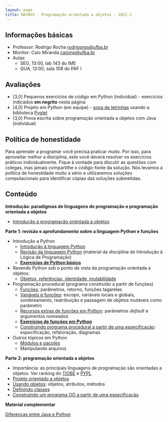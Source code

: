 ```yaml
---
layout: page
title: MATA55 - Programação orientada a objetos - 2022.2
---
```


## Informações básicas

- Professor: Rodrigo Rocha <rodrigorgs@ufba.br>
- Monitor: Caio Miranda <caiomp@ufba.br>
- Aulas:
  - SEG, 13:00, lab 143 do IME
  - QUA, 13:00, sala 108 do PAF I

## Avaliações

- [3,0] Pequenos exercícios de código em Python (individual) - exercícios indicados **em negrito** nesta página
- [4,0] Projeto em Python (em equipe) - [sopa de letrinhas](sopa-de-letrinhas) usando a biblioteca [Pyglet](pyglet)
- [3,0] Prova escrita sobre programação orientada a objetos com Java (individual)

## Política de honestidade

Para aprender a programar você precisa praticar muito. Por isso, para aproveitar melhor a disciplina, este você deverá resolver os exercícios práticos individualmente. Fique à vontade para discutir as questões com colegas, mas jamais compartilhe o código-fonte da solução. Nós levamos a política de honestidade muito a sério e utilizaremos soluções computacionais para identificar cópias das soluções submetidas.

## Conteúdo

**Introdução: paradigmas de linguagens de programação e programação orientada a objetos**

- [Introdução à programação orientada a objetos](https://docs.google.com/presentation/d/1bdzbS51fA-BewCaC0gMNuTSQWtDXfrHKVRiR3I-URnY/edit)

**Parte 1: revisão e aprofundamento sobre a linguagem Python e funções**

- Introdução a Python
  - [Introdução à linguagem Python](/aulas/ilp/00b-intro-python)
  - [Revisão da linguagem Python](/aulas/ilp) (material da disciplina de Introdução à Lógica de Programação)
  - **[Exercícios de Python básico](ex-python-intro)**
- Revendo Python sob o ponto de vista da programação orientada a objetos: 
  - [Objetos, referências, identidade, mutabilidade](intro-objetos-py)
- Programação procedural (programa construído a partir de funções)
  - [Funções](intro-funcoes-py): parâmetros, retorno, funções tagarelas
  - [Variáveis e funções](funcoes-variaveis): escopo, variáveis locais e globais, sombreamento, reatribuição e passagem de objetos mutáveis como parâmetro
  - [Recursos extras de funções em Python](funcoes-python): parâmetros *default* e argumentos nomeados
  - **[Exercícios de funções em Python](ex-python-funcoes)**
  - [Construindo programa procedural a partir de uma especificação](funcoes-exemplo-py): especificação, refatoração, diagramas
- Outros tópicos em Python
  - [Módulos e pacotes](python-modules)
  - Manipulando arquivos

**Parte 2: programação orientada a objetos**

- Importância: as principais linguagens de programação são orientadas a objetos. Ver ranking do [TIOBE](https://www.tiobe.com/tiobe-index/) e [PYPL](https://pypl.github.io/PYPL.html)
- [Projeto orientado a objetos](projeto-oo)
- [Usando objetos](usando-objetos): objetos, atributos, métodos
- [Definindo classes](definindo-classes)
- [Construindo um programa OO a partir de uma especificação](exemplo-classes)

**Material complementar**

[Diferenças entre Java e Python](https://docs.google.com/presentation/d/1zKDn5ifd4CCN3o8ZqlgOlS-sWF78BRTyMURRX5Crnmw/edit)

<!-- 
| Categoria | Conteúdo                                                                           |
|-----------|------------------------------------------------------------------------------------|
| Intro     | [Introdução à programação orientada a objetos][intro]                              |
| .         |                                                                                    |
| Java      | [Eclipse, uma IDE para Java][eclipse]                                              |
| Java      | [Alô mundo, pacotes](aula-java-alomundo)                                           |
| Java      | [Programação procedural em Java](aula-java-programacao) (com exercícios)           |
| Java      | [Ecossistema Java: Javadoc, Maven](aula-java-ecossistema) (javadoc, maven)         |
| Java      | [Referências, identidade e igualdade][referencias].                                |
| .         |                                                                                    |
| OO        | [Classes, atributos, métodos](aula-java-oo2)                                       |
| OO        | [Classes, atributos, métodos, construtores, this](aula-classes)                    |
| OO        | [Orientação a objetos básica (static e final)](aula-java-oo)                       |
| .         |                                                                                    |
| OO        | [Classes, construtores, garbage collector, this][construtores]                     |
|           | - [Quiz][quiz1]                                                                    |
| Java      | [Sobrecarga (overload)](aula-overload)                                             |
| Java      | [Enums](aula-enums) -- exemplo: [cartas de baralho](cartas)                        |
| OO        | Encapsulamento: [Pacotes, modificadores de acesso, getters e setters](aula-acesso) |
|           | - [Quiz][quiz2]                                                                    |
| .         |                                                                                    |
| Java      | [Collections](aula-collections)                                                    |
| Java      | [Exceções](aula-excecoes)                                                          |
| OO        | Encapsulamento: [Imutabilidade e referências escapando](aula-imutabilidade)        |
| .         |                                                                                    |
| OO        | [Herança](aula-heranca-parte1.md).                                                 |
| OO        | .. [Sobreposição](aula-heranca-parte2.md)                                          |
| OO        | .. [Polimorfismo](aula-heranca-parte3.md)                                          |
| OO        | .. [Classes e métodos abstratos](aula-heranca-parte4.md)                           |
| OO        | [Tipos e interfaces](aula-interfaces)                                              |
| .         |                                                                                    |
| OO        | [Generics](aula-generics).                                                         |
| OO        | [Classes internas](aula-classes-internas).                                         |
| OO        | Reflection, annotations                                                            |
| Skills    | Debugging                                                                          |
| Skills    | Controle de versão                                                                 |
| Skills    | Testes de unidade                                                                  |
| Skills    | [Refatoração](aula-refactoring)                                                    |
 -->
<!-- | OO        | [Modelagem conceitual](aula-modelagem)                                             | -->
<!-- | OO        | UML: diagramas de classes e de objetos                                                            | -->

[intro]: https://docs.google.com/presentation/d/1bdzbS51fA-BewCaC0gMNuTSQWtDXfrHKVRiR3I-URnY/edit
[eclipse]: https://docs.google.com/presentation/d/1BohOI0Ky0cqwsze7U-PnJc_qU9u9dbKtvUOwiH63HIY/edit?usp=sharing
[referencias]: https://docs.google.com/presentation/d/13w59yenVXOT4vXk14c5-JMgP62ty3LPkBHCMpwk61zM/edit
[construtores]: https://docs.google.com/presentation/d/1U1eChwz2O0TnrF04DiUQ5fEANGflUVdCPtR_azmNgdo/edit
[acesso]: https://docs.google.com/presentation/d/1MRqTOvbEnzAspcvW8_wWkKZSNJU1a6l3TVGTGSjkvMQ/edit
[quiz1]: https://create.kahoot.it/details/programacao-orientada-a-objetos-com-java-parte-1/93655e8b-0866-41fa-ba09-439c8709cc8b
[quiz2]: https://create.kahoot.it/details/programacao-orientada-a-objetos-parte-2/3ef15af5-873c-40e9-bb1e-1a6a7316fcc7

<!-- 
Alguns slides disponíveis no [Drive da disciplina](https://drive.google.com/open?id=1JxHnqlfg74vCFhJf1LfS3d4w70Ev8qBN)

Outros slides ou notas de aula:

- [Herança parte 1](aula-heranca-parte1)
- [Herança parte 2 (sobreposição)](aula-heranca-parte2)
- [Herança parte 3 (polimorfismo)](aula-heranca-parte3)
- [Herança parte 4 (classes abstratas e interfaces)](aula-heranca-parte4)
- [Refatoração](aula-refactoring)
- [Enums](aula-enums)
- [Exceções](aula-excecoes)
- [Classes internas](aula-classes-internas)
- [Generics](aula-generics) -->

<!-- 
# Bibliografia recomendada

Os livros a seguir estão disponíveis nas bibliotecas da UFBA:

- SANTOS, Rafael. Introdução à programação orientada a objetos usando Java. Rio de Janeiro, RJ: Elsevier, c2003. 319, [6] p. ISBN 9788535212068 (broch.).
- DEITEL, Harvey M.; DEITEL, Paul J. Java: como programar. 8.ed. São Paulo, SP. Pearson Prentice Hall, 2010. xxix 1144 p. ISBN 9788576055631(broch.).
- ECKEL, Bruce. Thinking in Java. 2nd ed. Upper Saddle River, NJ: Prentice Hall, 2000. 1127 p. ISBN 0130273635 (broch.). -->
